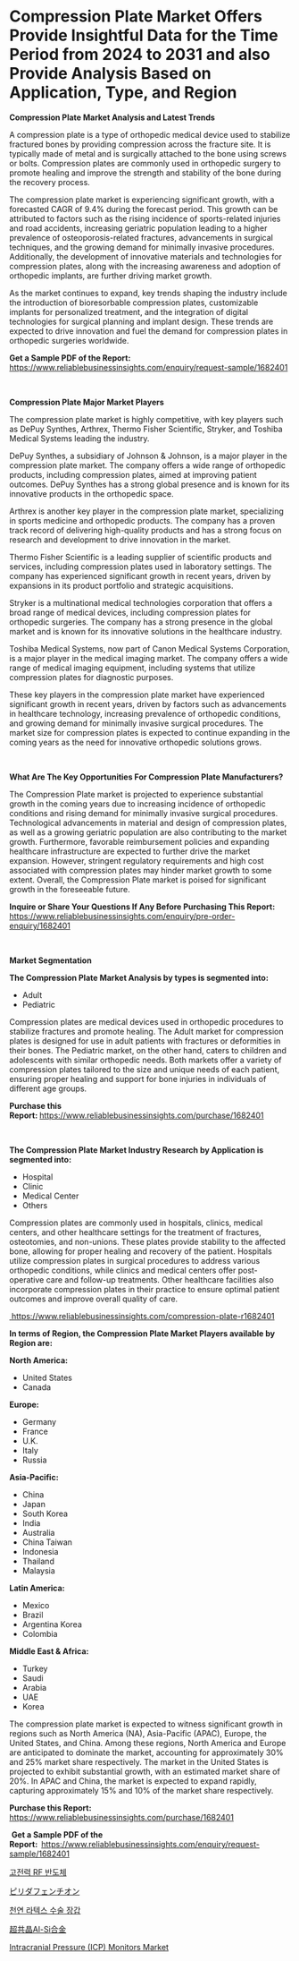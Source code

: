 <p><h1>Compression Plate Market Offers Provide Insightful Data for the Time Period from 2024 to 2031 and also Provide Analysis Based on Application, Type, and Region</h1></p><p><strong>Compression Plate Market Analysis and Latest Trends</strong></p>
<p><p>A compression plate is a type of orthopedic medical device used to stabilize fractured bones by providing compression across the fracture site. It is typically made of metal and is surgically attached to the bone using screws or bolts. Compression plates are commonly used in orthopedic surgery to promote healing and improve the strength and stability of the bone during the recovery process.</p><p>The compression plate market is experiencing significant growth, with a forecasted CAGR of 9.4% during the forecast period. This growth can be attributed to factors such as the rising incidence of sports-related injuries and road accidents, increasing geriatric population leading to a higher prevalence of osteoporosis-related fractures, advancements in surgical techniques, and the growing demand for minimally invasive procedures. Additionally, the development of innovative materials and technologies for compression plates, along with the increasing awareness and adoption of orthopedic implants, are further driving market growth.</p><p>As the market continues to expand, key trends shaping the industry include the introduction of bioresorbable compression plates, customizable implants for personalized treatment, and the integration of digital technologies for surgical planning and implant design. These trends are expected to drive innovation and fuel the demand for compression plates in orthopedic surgeries worldwide.</p></p>
<p><strong>Get a Sample PDF of the Report:&nbsp;</strong> <a href="https://www.reliablebusinessinsights.com/enquiry/request-sample/1682401">https://www.reliablebusinessinsights.com/enquiry/request-sample/1682401</a></p>
<p>&nbsp;</p>
<p><strong>Compression Plate Major Market Players</strong></p>
<p><p>The compression plate market is highly competitive, with key players such as DePuy Synthes, Arthrex, Thermo Fisher Scientific, Stryker, and Toshiba Medical Systems leading the industry. </p><p>DePuy Synthes, a subsidiary of Johnson & Johnson, is a major player in the compression plate market. The company offers a wide range of orthopedic products, including compression plates, aimed at improving patient outcomes. DePuy Synthes has a strong global presence and is known for its innovative products in the orthopedic space.</p><p>Arthrex is another key player in the compression plate market, specializing in sports medicine and orthopedic products. The company has a proven track record of delivering high-quality products and has a strong focus on research and development to drive innovation in the market.</p><p>Thermo Fisher Scientific is a leading supplier of scientific products and services, including compression plates used in laboratory settings. The company has experienced significant growth in recent years, driven by expansions in its product portfolio and strategic acquisitions.</p><p>Stryker is a multinational medical technologies corporation that offers a broad range of medical devices, including compression plates for orthopedic surgeries. The company has a strong presence in the global market and is known for its innovative solutions in the healthcare industry.</p><p>Toshiba Medical Systems, now part of Canon Medical Systems Corporation, is a major player in the medical imaging market. The company offers a wide range of medical imaging equipment, including systems that utilize compression plates for diagnostic purposes.</p><p>These key players in the compression plate market have experienced significant growth in recent years, driven by factors such as advancements in healthcare technology, increasing prevalence of orthopedic conditions, and growing demand for minimally invasive surgical procedures. The market size for compression plates is expected to continue expanding in the coming years as the need for innovative orthopedic solutions grows.</p></p>
<p>&nbsp;</p>
<p><strong>What Are The Key Opportunities For Compression Plate Manufacturers?</strong></p>
<p><p>The Compression Plate market is projected to experience substantial growth in the coming years due to increasing incidence of orthopedic conditions and rising demand for minimally invasive surgical procedures. Technological advancements in material and design of compression plates, as well as a growing geriatric population are also contributing to the market growth. Furthermore, favorable reimbursement policies and expanding healthcare infrastructure are expected to further drive the market expansion. However, stringent regulatory requirements and high cost associated with compression plates may hinder market growth to some extent. Overall, the Compression Plate market is poised for significant growth in the foreseeable future.</p></p>
<p><strong>Inquire or Share Your Questions If Any Before Purchasing This Report:</strong> <a href="https://www.reliablebusinessinsights.com/enquiry/pre-order-enquiry/1682401">https://www.reliablebusinessinsights.com/enquiry/pre-order-enquiry/1682401</a></p>
<p>&nbsp;</p>
<p><strong>Market Segmentation</strong></p>
<p><strong>The Compression Plate Market Analysis by types is segmented into:</strong></p>
<p><ul><li>Adult</li><li>Pediatric</li></ul></p>
<p><p>Compression plates are medical devices used in orthopedic procedures to stabilize fractures and promote healing. The Adult market for compression plates is designed for use in adult patients with fractures or deformities in their bones. The Pediatric market, on the other hand, caters to children and adolescents with similar orthopedic needs. Both markets offer a variety of compression plates tailored to the size and unique needs of each patient, ensuring proper healing and support for bone injuries in individuals of different age groups.</p></p>
<p><strong>Purchase this Report:&nbsp;</strong><a href="https://www.reliablebusinessinsights.com/purchase/1682401">https://www.reliablebusinessinsights.com/purchase/1682401</a></p>
<p>&nbsp;</p>
<p><strong>The Compression Plate Market Industry Research by Application is segmented into:</strong></p>
<p><ul><li>Hospital</li><li>Clinic</li><li>Medical Center</li><li>Others</li></ul></p>
<p><p>Compression plates are commonly used in hospitals, clinics, medical centers, and other healthcare settings for the treatment of fractures, osteotomies, and non-unions. These plates provide stability to the affected bone, allowing for proper healing and recovery of the patient. Hospitals utilize compression plates in surgical procedures to address various orthopedic conditions, while clinics and medical centers offer post-operative care and follow-up treatments. Other healthcare facilities also incorporate compression plates in their practice to ensure optimal patient outcomes and improve overall quality of care.</p></p>
<p><a href="https://www.reliablebusinessinsights.com/compression-plate-r1682401">&nbsp;https://www.reliablebusinessinsights.com/compression-plate-r1682401</a></p>
<p><strong>In terms of Region, the Compression Plate Market Players available by Region are:</strong></p>
<p>
    <p> <strong> North America: </strong>
        <ul>
            <li>United States</li>
            <li>Canada</li>
        </ul>
        </p> 
    <p> <strong> Europe: </strong>
        <ul>
            <li>Germany</li>
            <li>France</li>
            <li>U.K.</li>
            <li>Italy</li>
            <li>Russia</li>
        </ul>
        </p> 
    <p> <strong> Asia-Pacific: </strong>
        <ul>
            <li>China</li>
            <li>Japan</li>
            <li>South Korea</li>
            <li>India</li>
            <li>Australia</li>
            <li>China Taiwan</li>
            <li>Indonesia</li>
            <li>Thailand</li>
            <li>Malaysia</li>
        </ul>
        </p> 
    <p> <strong> Latin America: </strong>
        <ul>
            <li>Mexico</li>
            <li>Brazil</li>
            <li>Argentina Korea</li>
            <li>Colombia</li>
        </ul>
        </p> 
    <p> <strong> Middle East & Africa: </strong>
        <ul>
            <li>Turkey</li>
            <li>Saudi</li>
            <li>Arabia</li>
            <li>UAE</li>
            <li>Korea</li>
        </ul>
    </p>
    </p>
<p><p>The compression plate market is expected to witness significant growth in regions such as North America (NA), Asia-Pacific (APAC), Europe, the United States, and China. Among these regions, North America and Europe are anticipated to dominate the market, accounting for approximately 30% and 25% market share respectively. The market in the United States is projected to exhibit substantial growth, with an estimated market share of 20%. In APAC and China, the market is expected to expand rapidly, capturing approximately 15% and 10% of the market share respectively.</p></p>
<p><strong>Purchase this Report: </strong><a href="https://www.reliablebusinessinsights.com/purchase/1682401">https://www.reliablebusinessinsights.com/purchase/1682401</a></p>
<p>&nbsp;<strong>Get a Sample PDF of the Report:&nbsp;&nbsp;</strong><a href="https://www.reliablebusinessinsights.com/enquiry/request-sample/1682401">https://www.reliablebusinessinsights.com/enquiry/request-sample/1682401</a></p>
<p><strong></strong></p>
<p><p><a href="https://medium.com/@hilmi-2a/%EA%B3%A0%EC%B6%9C%EB%A0%A5-rf-%EB%B0%98%EB%8F%84%EC%B2%B4-%EC%8B%9C%EC%9E%A5-%EB%8F%99%ED%96%A5%EA%B3%BC-%EC%8B%9C%EC%9E%A5-%EB%B6%84%EC%84%9D%EC%9D%80-2024-2031%EB%85%84-%EA%B8%B0%EA%B0%84%EC%9D%84-%EB%8C%80%EC%83%81%EC%9C%BC%EB%A1%9C-%EC%98%88%EC%B8%A1%EB%90%98%EC%97%88%EC%8A%B5%EB%8B%88%EB%8B%A4-b50d6a089fa0">고전력 RF 반도체</a></p><p><a href="https://github.com/xemfu2379520/Market-Research-Report-List-2/blob/main/7419612109736.md">ピリダフェンチオン</a></p><p><a href="https://github.com/ROBERTS65DAVID/Market-Research-Report-List-1/blob/main/7524618104539.md">천연 라텍스 수술 장갑</a></p><p><a href="https://medium.com/@lilliegrant1999/%E9%81%8E%E5%85%B1%E6%99%B6al-si%E5%90%88%E9%87%91%E5%B8%82%E5%A0%B4%E3%81%AF-%E5%B8%82%E5%A0%B4%E3%82%B7%E3%82%A7%E3%82%A2-%E5%B8%82%E5%A0%B4%E3%83%88%E3%83%AC%E3%83%B3%E3%83%89-%E5%B8%82%E5%A0%B4%E6%88%90%E9%95%B7%E3%81%AB%E9%96%A2%E3%81%99%E3%82%8B%E6%83%85%E5%A0%B1%E3%82%92%E6%8F%90%E4%BE%9B%E3%81%97%E3%81%A6%E3%81%84%E3%81%BE%E3%81%99-84fe7326f98b">超共晶Al-Si合金</a></p><p><a href="https://github.com/Airanohannonzb68e5pb53oc1/Market-Research-Report-List-2/blob/main/intracranial-pressure-icp-monitors-market.md">Intracranial Pressure (ICP) Monitors Market</a></p></p>
